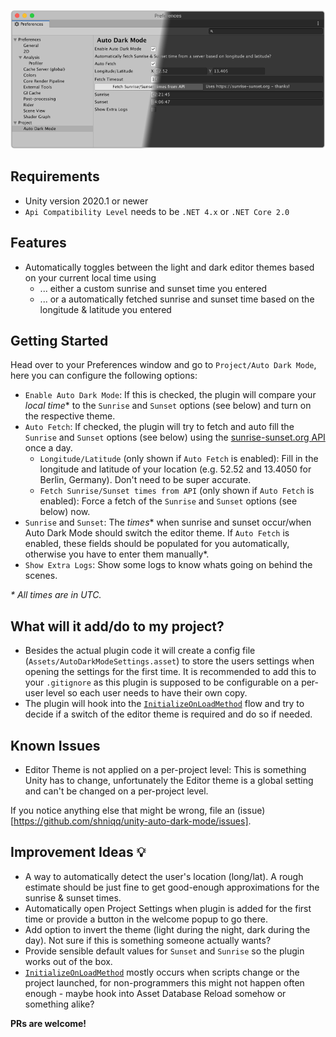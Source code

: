 ![AutoDarkMode](ADM_Preferences_Screenshot.png)

## Requirements
* Unity version 2020.1 or newer
* `Api Compatibility Level` needs to be `.NET 4.x` or `.NET Core 2.0`

## Features

* Automatically toggles between the light and dark editor themes based on your current local time using
    * ... either a custom sunrise and sunset time you entered
    * ... or a automatically fetched sunrise and sunset time based on the longitude & latitude you entered

## Getting Started

Head over to your Preferences window and go to `Project/Auto Dark Mode`, here you can configure the following options:

* `Enable Auto Dark Mode`: If this is checked, the plugin will compare your _local time_* to the `Sunrise` and `Sunset` options (see below) and turn on the respective theme.
* `Auto Fetch`: If checked, the plugin will try to fetch and auto fill the `Sunrise` and `Sunset` options (see below) using the [sunrise-sunset.org API](https://sunrise-sunset.org/api) once a day.
    * `Longitude/Latitude` (only shown if `Auto Fetch` is enabled): Fill in the longitude and latitude of your location (e.g. 52.52 and 13.4050 for Berlin, Germany). Don't need to be super accurate.
    * `Fetch Sunrise/Sunset times from API` (only shown if `Auto Fetch` is enabled): Force a fetch of the `Sunrise` and `Sunset` options (see below) now.
* `Sunrise` and `Sunset`: The _times_* when sunrise and sunset occur/when Auto Dark Mode should switch the editor theme. If `Auto Fetch` is enabled, these fields should be populated for you automatically, otherwise you have to enter them manually*.
* `Show Extra Logs`: Show some logs to know whats going on behind the scenes.

_* All times are in UTC._

## What will it add/do to my project?

* Besides the actual plugin code it will create a config file (`Assets/AutoDarkModeSettings.asset`) to store the users settings when opening the settings for the first time. It is recommended to add this to your `.gitignore` as this plugin is supposed to be configurable on a per-user level so each user needs to have their own copy.
* The plugin will hook into the [`InitializeOnLoadMethod`][1] flow and try to decide if a switch of the editor theme is required and do so if needed.

## Known Issues
* Editor Theme is not applied on a per-project level: This is something Unity has to change, unfortunately the Editor theme is a global setting and can't be changed on a per-project level.

If you notice anything else that might be wrong, file an (issue)[https://github.com/shniqq/unity-auto-dark-mode/issues].

## Improvement Ideas :bulb:
* A way to automatically detect the user's location (long/lat). A rough estimate should be just fine to get good-enough approximations for the sunrise & sunset times.
* Automatically open Project Settings when plugin is added for the first time or provide a button in the welcome popup to go there.
* Add option to invert the theme (light during the night, dark during the day). Not sure if this is something someone actually wants?
* Provide sensible default values for `Sunset` and `Sunrise` so the plugin works out of the box.
* [`InitializeOnLoadMethod`][1] mostly occurs when scripts change or the project launched, for non-programmers this might not happen often enough - maybe hook into Asset Database Reload somehow or something alike?

**PRs are welcome!**

[1]: https://docs.unity3d.com/ScriptReference/InitializeOnLoadMethodAttribute.html
